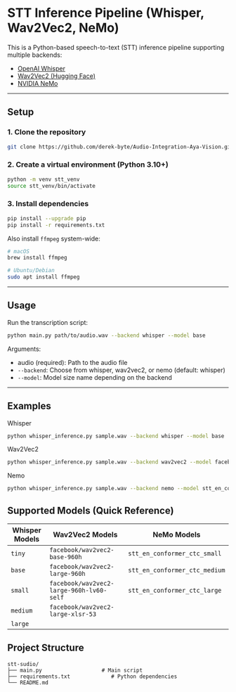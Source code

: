 # STT Inference Pipeline (Whisper, Wav2Vec2, NeMo)

This is a Python-based speech-to-text (STT) inference pipeline supporting multiple backends:
- [OpenAI Whisper](https://github.com/openai/whisper)
- [Wav2Vec2 (Hugging Face)](https://huggingface.co/facebook/wav2vec2-base-960h)
- [NVIDIA NeMo](https://github.com/NVIDIA/NeMo)


---

## Setup

### 1. Clone the repository

```bash
git clone https://github.com/derek-byte/Audio-Integration-Aya-Vision.git
```

### 2. Create a virtual environment (Python 3.10+)

```bash
python -m venv stt_venv
source stt_venv/bin/activate
```

### 3. Install dependencies

```bash
pip install --upgrade pip
pip install -r requirements.txt
```

Also install `ffmpeg` system-wide:

```bash
# macOS
brew install ffmpeg

# Ubuntu/Debian
sudo apt install ffmpeg
```

---

## Usage

Run the transcription script:

```bash
python main.py path/to/audio.wav --backend whisper --model base
```

Arguments:
- audio (required): Path to the audio file
- `--backend`: Choose from whisper, wav2vec2, or nemo (default: whisper)
- `--model`: Model size name depending on the backend

---

## Examples

Whisper

```bash
python whisper_inference.py sample.wav --backend whisper --model base
```
Wav2Vec2

```bash
python whisper_inference.py sample.wav --backend wav2vec2 --model facebook/wav2vec2-base-960h
```
Nemo

```bash
python whisper_inference.py sample.wav --backend nemo --model stt_en_conformer_ctc_small
```

## Supported Models (Quick Reference)

| Whisper Models              | Wav2Vec2 Models                         | NeMo Models                        |
|-----------------------------|-----------------------------------------|------------------------------------|
| `tiny`                      | `facebook/wav2vec2-base-960h`           | `stt_en_conformer_ctc_small`       |
| `base`                      | `facebook/wav2vec2-large-960h`          | `stt_en_conformer_ctc_medium`      |
| `small`                     | `facebook/wav2vec2-large-960h-lv60-self`| `stt_en_conformer_ctc_large`       |
| `medium`                    | `facebook/wav2vec2-large-xlsr-53`       |                                    |
| `large`                     |                                         |                                    |


## Project Structure

```
stt-sudio/
├── main.py                   # Main script
├── requirements.txt             # Python dependencies
└── README.md                   
```
